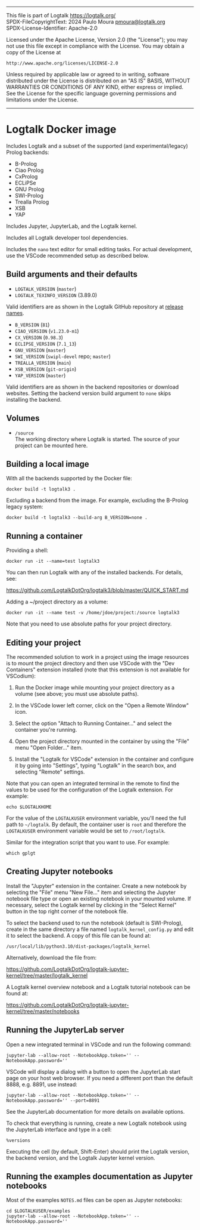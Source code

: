 ________________________________________________________________________

This file is part of Logtalk <https://logtalk.org/>  
SPDX-FileCopyrightText: 2024 Paulo Moura <pmoura@logtalk.org>  
SPDX-License-Identifier: Apache-2.0

Licensed under the Apache License, Version 2.0 (the "License");
you may not use this file except in compliance with the License.
You may obtain a copy of the License at

    http://www.apache.org/licenses/LICENSE-2.0

Unless required by applicable law or agreed to in writing, software
distributed under the License is distributed on an "AS IS" BASIS,
WITHOUT WARRANTIES OR CONDITIONS OF ANY KIND, either express or implied.
See the License for the specific language governing permissions and
limitations under the License.
________________________________________________________________________


Logtalk Docker image
====================

Includes Logtalk and a subset of the supported (and experimental/legacy)
Prolog backends:

- B-Prolog
- Ciao Prolog
- CxProlog
- ECLiPSe
- GNU Prolog
- SWI-Prolog
- Trealla Prolog
- XSB
- YAP

Includes Jupyter, JupyterLab, and the Logtalk kernel.

Includes all Logtalk developer tool dependencies. 

Includes the `nano` text editor for small editing tasks. For actual
development, use the VSCode recommended setup as described below.


Build arguments and their defaults
----------------------------------

* `LOGTALK_VERSION` (`master`)
* `LOGTALK_TEXINFO_VERSION` (3.89.0)

Valid identifiers are as shown in the Logtalk GitHub repository at
[release names](https://github.com/LogtalkDotOrg/logtalk3/releases).

* `B_VERSION` (`81`)
* `CIAO_VERSION` (`v1.23.0-m1`)
* `CX_VERSION` (`0.98.3`)
* `ECLIPSE_VERSION` (`7.1_13`)
* `GNU_VERSION` (`master`)
* `SWI_VERSION` (`swipl-devel` repo; `master`)
* `TREALLA_VERSION` (`main`)
* `XSB_VERSION` (`git-origin`)
* `YAP_VERSION` (`master`)

Valid identifiers are as shown in the backend repositories or download
websites. Setting the backend version build argument to `none` skips
installing the backend.


Volumes
-------

* `/source`  
The working directory where Logtalk is started. The source of your project can
be mounted here.


Building a local image
----------------------

With all the backends supported by the Docker file:

	docker build -t logtalk3 .

Excluding a backend from the image. For example, excluding the B-Prolog legacy
system:

	docker build -t logtalk3 --build-arg B_VERSION=none .


Running a container
-------------------

Providing a shell:

	docker run -it --name=test logtalk3

You can then run Logtalk with any of the installed backends. For details, see:

https://github.com/LogtalkDotOrg/logtalk3/blob/master/QUICK_START.md

Adding a ~/project directory as a volume:

	docker run -it --name test -v /home/jdoe/project:/source logtalk3

Note that you need to use absolute paths for your project directory.


Editing your project
--------------------

The recommended solution to work in a project using the image resources is
to mount the project directory and then use VSCode with the "Dev Containers"
extension installed (note that this extension is not available for VSCodium):

1. Run the Docker image while mounting your project directory as a volume
(see above; you must use absolute paths).

2. In the VSCode lower left corner, click on the "Open a Remote Window" icon.

3. Select the option "Attach to Running Container..." and select the container
you're running.

4. Open the project directory mounted in the container by using the "File" menu
"Open Folder..." item.

5. Install the "Logtalk for VSCode" extension in the container and configure
it by going into "Settings", typing "Logtalk" in the search box, and selecting
"Remote" settings.

Note that you can open an integrated terminal in the remote to find the values
to be used for the configuration of the Logtalk extension. For example:

	echo $LOGTALKHOME

For the value of the `LOGTALKUSER` environment variable, you'll need the full
path to `~/logtalk`. By default, the container user is `root` and therefore
the `LOGTALKUSER` environment variable would be set to `/root/logtalk`.

Similar for the integration script that you want to use. For example:

	which gplgt


Creating Jupyter notebooks
--------------------------

Install the "Jupyter" extension in the container. Create a new notebook by
selecting the "File" menu "New File..." item and selecting the Jupyter
notebook file type or open an existing notebook in your mounted volume.
If necessary, select the Logtalk kernel by clicking in the "Select Kernel"
button in the top right corner of the notebook file.

To select the backend used to run the notebook (default is SWI-Prolog),
create in the same directory a file named `logtalk_kernel_config.py` and
edit it to select the backend. A copy of this file can be found at:

	/usr/local/lib/python3.10/dist-packages/logtalk_kernel

Alternatively, download the file from:

https://github.com/LogtalkDotOrg/logtalk-jupyter-kernel/tree/master/logtalk_kernel

A Logtalk kernel overview notebook and a Logtalk tutorial notebook can be
found at:

https://github.com/LogtalkDotOrg/logtalk-jupyter-kernel/tree/master/notebooks


Running the JupyterLab server
-----------------------------

Open a new integrated terminal in VSCode and run the following command:

	jupyter-lab --allow-root --NotebookApp.token='' --NotebookApp.password=''

VSCode will display a dialog with a button to open the JupyterLab start page
on your host web browser. If you need a different port than the default 8888,
e.g. 8891, use instead:

	jupyter-lab --allow-root --NotebookApp.token='' --NotebookApp.password='' --port=8891

See the JupyterLab documentation for more details on available options.

To check that everything is running, create a new Logtalk notebook using the
JupyterLab interface and type in a cell:

	%versions

Executing the cell (by default, Shift-Enter) should print the Logtalk version,
the backend version, and the Logtalk Jupyter kernel version.


Running the examples documentation as Jupyter notebooks
-------------------------------------------------------

Most of the examples `NOTES.md` files can be open as Jupyter notebooks:

	cd $LOGTALKUSER/examples
	jupyter-lab --allow-root --NotebookApp.token='' --NotebookApp.password=''
